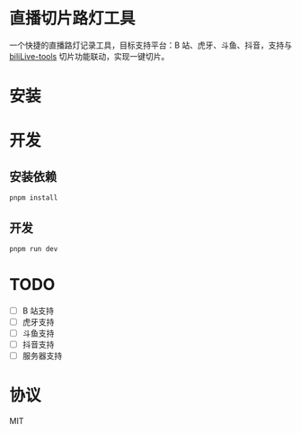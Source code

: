 # 直播切片路灯工具

一个快捷的直播路灯记录工具，目标支持平台：B 站、虎牙、斗鱼、抖音，支持与 [biliLive-tools](https://github.com/renmu123/biliLive-tools) 切片功能联动，实现一键切片。

# 安装

# 开发

## 安装依赖

`pnpm install`

## 开发

`pnpm run dev`

# TODO

- [ ] B 站支持
- [ ] 虎牙支持
- [ ] 斗鱼支持
- [ ] 抖音支持
- [ ] 服务器支持

# 协议

MIT
